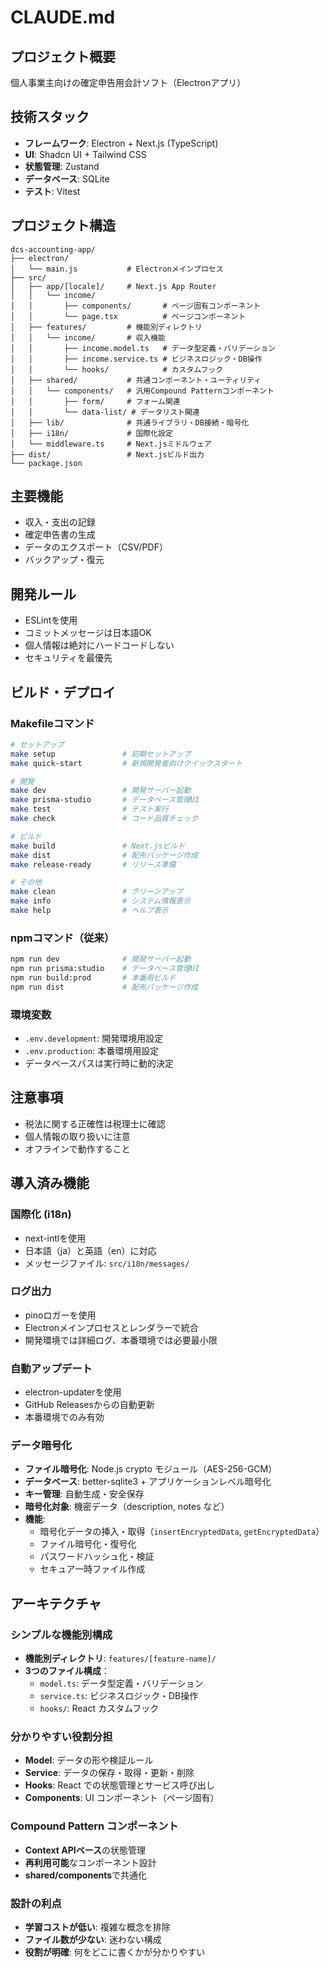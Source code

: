 # CLAUDE.md

## プロジェクト概要

個人事業主向けの確定申告用会計ソフト（Electronアプリ）

## 技術スタック

- **フレームワーク**: Electron + Next.js (TypeScript)
- **UI**: Shadcn UI + Tailwind CSS
- **状態管理**: Zustand
- **データベース**: SQLite
- **テスト**: Vitest

## プロジェクト構造

```
dcs-accounting-app/
├── electron/
│   └── main.js           # Electronメインプロセス
├── src/
│   ├── app/[locale]/     # Next.js App Router
│   │   └── income/       
│   │       ├── components/       # ページ固有コンポーネント
│   │       └── page.tsx          # ページコンポーネント
│   ├── features/         # 機能別ディレクトリ
│   │   └── income/       # 収入機能
│   │       ├── income.model.ts   # データ型定義・バリデーション
│   │       ├── income.service.ts # ビジネスロジック・DB操作
│   │       └── hooks/            # カスタムフック
│   ├── shared/           # 共通コンポーネント・ユーティリティ
│   │   └── components/   # 汎用Compound Patternコンポーネント
│   │       ├── form/     # フォーム関連
│   │       └── data-list/ # データリスト関連
│   ├── lib/              # 共通ライブラリ・DB接続・暗号化
│   ├── i18n/             # 国際化設定
│   └── middleware.ts     # Next.jsミドルウェア
├── dist/                 # Next.jsビルド出力
└── package.json
```

## 主要機能

- 収入・支出の記録
- 確定申告書の生成
- データのエクスポート（CSV/PDF）
- バックアップ・復元

## 開発ルール

- ESLintを使用
- コミットメッセージは日本語OK
- 個人情報は絶対にハードコードしない
- セキュリティを最優先

## ビルド・デプロイ

### Makefileコマンド
```bash
# セットアップ
make setup               # 初期セットアップ
make quick-start         # 新規開発者向けクイックスタート

# 開発
make dev                 # 開発サーバー起動
make prisma-studio       # データベース管理UI
make test                # テスト実行
make check               # コード品質チェック

# ビルド
make build               # Next.jsビルド
make dist                # 配布パッケージ作成
make release-ready       # リリース準備

# その他
make clean               # クリーンアップ
make info                # システム情報表示
make help                # ヘルプ表示
```

### npmコマンド（従来）
```bash
npm run dev              # 開発サーバー起動
npm run prisma:studio    # データベース管理UI
npm run build:prod       # 本番用ビルド
npm run dist             # 配布パッケージ作成
```

### 環境変数
- `.env.development`: 開発環境用設定
- `.env.production`: 本番環境用設定
- データベースパスは実行時に動的決定

## 注意事項

- 税法に関する正確性は税理士に確認
- 個人情報の取り扱いに注意
- オフラインで動作すること

## 導入済み機能

### 国際化 (i18n)
- next-intlを使用
- 日本語（ja）と英語（en）に対応
- メッセージファイル: `src/i18n/messages/`

### ログ出力
- pinoロガーを使用
- Electronメインプロセスとレンダラーで統合
- 開発環境では詳細ログ、本番環境では必要最小限

### 自動アップデート
- electron-updaterを使用
- GitHub Releasesからの自動更新
- 本番環境でのみ有効

### データ暗号化
- **ファイル暗号化**: Node.js crypto モジュール（AES-256-GCM）
- **データベース**: better-sqlite3 + アプリケーションレベル暗号化
- **キー管理**: 自動生成・安全保存
- **暗号化対象**: 機密データ（description, notes など）
- **機能**: 
  - 暗号化データの挿入・取得（`insertEncryptedData`, `getEncryptedData`）
  - ファイル暗号化・復号化
  - パスワードハッシュ化・検証
  - セキュア一時ファイル作成

## アーキテクチャ

### シンプルな機能別構成
- **機能別ディレクトリ**: `features/[feature-name]/`
- **3つのファイル構成**：
  - `model.ts`: データ型定義・バリデーション
  - `service.ts`: ビジネスロジック・DB操作
  - `hooks/`: React カスタムフック

### 分かりやすい役割分担
- **Model**: データの形や検証ルール
- **Service**: データの保存・取得・更新・削除
- **Hooks**: React での状態管理とサービス呼び出し
- **Components**: UI コンポーネント（ページ固有）

### Compound Pattern コンポーネント
- **Context APIベース**の状態管理
- **再利用可能**なコンポーネント設計
- **shared/components**で共通化

### 設計の利点
- **学習コストが低い**: 複雑な概念を排除
- **ファイル数が少ない**: 迷わない構成
- **役割が明確**: 何をどこに書くかが分かりやすい